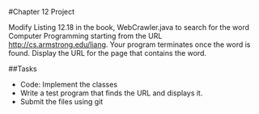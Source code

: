 #Chapter 12 Project

Modify Listing 12.18 in the book, WebCrawler.java to search for the word
Computer Programming starting from the URL http://cs.armstrong.edu/liang.
Your program terminates once the word is found. Display the URL for the page
that contains the word.
		
##Tasks
* Code: Implement the classes
* Write a test program that finds the URL and displays it. 
* Submit the files using git

